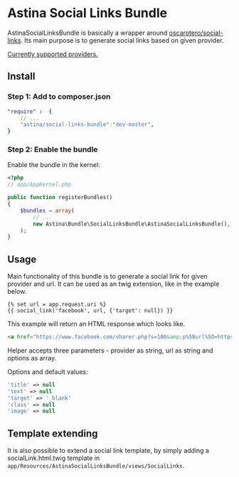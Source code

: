 # Astina Social Links Bundle

AstinaSocialLinksBundle is basically a wrapper around [oscarotero/social-links](https://github.com/oscarotero/social-links). Its main purpose is to generate social links based on given provider.

[Currently supported providers.](https://github.com/oscarotero/social-links/tree/master/SocialLinks/Providers)

## Install

### Step 1: Add to composer.json

``` yml
"require" :  {
    // ...
    "astina/social-links-bundle":"dev-master",
}
```

### Step 2: Enable the bundle

Enable the bundle in the kernel:

``` php
<?php
// app/AppKernel.php

public function registerBundles()
{
    $bundles = array(
        // ...
        new Astina\Bundle\SocialLinksBundle\AstinaSocialLinksBundle(),
    );
}
```

## Usage

Main functionality of this bundle is to generate a social link for given provider and url. It can be used as an twig extension, like in the example below.

``` twig
{% set url = app.request.uri %}
{{ social_link('facebook', url, {'target': null}) }}
```

This example will return an HTML response which looks like.

``` html
<a href="https://www.facebook.com/sharer.php?s=100&amp;p%5Burl%5D=https%3A%2F%2Fvagrant.astina.io%2Fapp_dev.php%2Fde%2Fkamera-und-zubehoer%2Fx-serie%2Ffujifilm-x100t-black"></a>
```

Helper accepts three parameters - provider as string, url as string and options as array.

Options and default values:

``` php
'title' => null
'text' => null
'target' => '_blank'
'class' => null
'image' => null
```

## Template extending

It is also possible to extend a social link template, by simply adding a socialLink.html.twig template in `app/Resources/AstinaSocialLinksBundle/views/SocialLinks`.
